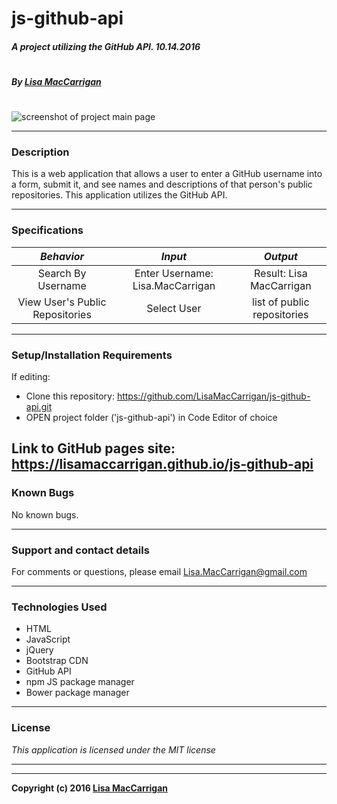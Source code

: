 # **js-github-api**

##### A project utilizing the GitHub API. 10.14.2016
#
##### By [Lisa MacCarrigan](https://github.com/lisamaccarrigan)
#
![screenshot of project main page](web-app.png)

----
### **Description**

This is a web application that allows a user to enter a GitHub username into a form, submit it, and see names and descriptions of that person's public repositories. This application utilizes the GitHub API.

----
### **Specifications**
| _Behavior_ | _Input_ | _Output_ |
|:---------------------------------------------------------------------:|:---------------------------------------------------------------------------:|:-------------------------------------------------------------------------------------------------------------------:|
| Search By Username | Enter Username: Lisa.MacCarrigan | Result: Lisa MacCarrigan |
| View User's Public Repositories | Select User | list of public repositories |
----
### **Setup/Installation Requirements**


If editing:
* Clone this repository: https://github.com/LisaMacCarrigan/js-github-api.git
* OPEN project folder ('js-github-api') in Code Editor of choice

Link to GitHub pages site: https://lisamaccarrigan.github.io/js-github-api
----

### **Known Bugs**

No known bugs.

----
### **Support and contact details**

For comments or questions, please email Lisa.MacCarrigan@gmail.com

----
### **Technologies Used**

* HTML
* JavaScript
* jQuery
* Bootstrap CDN
* GitHub API
* npm JS package manager
* Bower package manager
----
### **License**

*This application is licensed under the MIT license*

----
----
**Copyright (c) 2016 [Lisa MacCarrigan](https://github.com/lisamaccarrigan)**
